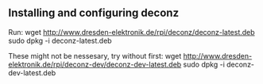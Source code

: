 ## Installing and configuring deconz

Run:
wget http://www.dresden-elektronik.de/rpi/deconz/deconz-latest.deb
sudo dpkg -i deconz-latest.deb


These might not be nessesary, try without first:
wget http://www.dresden-elektronik.de/rpi/deconz-dev/deconz-dev-latest.deb
sudo dpkg -i deconz-dev-latest.deb